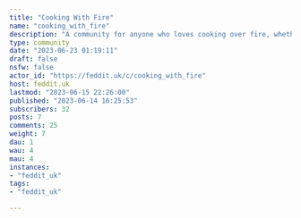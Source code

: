 ```yaml
---
title: "Cooking With Fire" 
name: "cooking_with_fire"
description: "A community for anyone who loves cooking over fire, whether that’s antikristo, asado, barbacoa, barbecue, barbie, bbq, braai, chichinga, churrasco, inihaw, jerk, lovo, pachamanca, parrillada, or a sausage sizzle - let’s share recipes, advice, tips and tricks…"
type: community
date: "2023-06-23 01:19:11"
draft: false
nsfw: false
actor_id: "https://feddit.uk/c/cooking_with_fire"
host: feddit.uk
lastmod: "2023-06-15 22:26:00"
published: "2023-06-14 16:25:53"
subscribers: 32
posts: 7
comments: 25
weight: 7
dau: 1
wau: 4
mau: 4
instances:
- "feddit_uk"
tags: 
- "feddit_uk"

---
```


